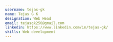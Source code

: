 ```yaml
---
username: tejas-gk
name: Tejas G K
designation: Web Head
email: tejasgk250@gmail.com
linkedin: https://www.linkedin.com/in/tejas-gk/
skills: Web development
---
```


